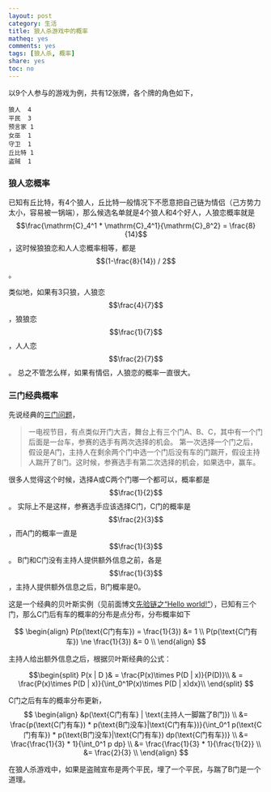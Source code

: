 ```yaml
---
layout: post
category: 生活
title: 狼人杀游戏中的概率
matheq: yes
comments: yes
tags: [狼人杀, 概率]
share: yes
toc: no
---
```

以9个人参与的游戏为例，共有12张牌，各个牌的角色如下，

	狼人	4
	平民	3
	预言家	1
	女巫	1
	守卫	1
	丘比特	1
	盗贼	1

### 狼人恋概率

已知有丘比特，有4个狼人，丘比特一般情况下不愿意把自己链为情侣（己方势力太小，容易被一锅端），那么候选名单就是4个狼人和4个好人，人狼恋概率就是$$\frac{\mathrm{C}_4^1 * \mathrm{C}_4^1}{\mathrm{C}_8^2} = \frac{8}{14}$$，这时候狼狼恋和人人恋概率相等，都是$$(1-\frac{8}{14}) / 2$$。

类似地，如果有3只狼，人狼恋$$\frac{4}{7}$$，狼狼恋$$\frac{1}{7}$$，人人恋$$\frac{2}{7}$$。
总之不管怎么样，如果有情侣，人狼恋的概率一直很大。

### 三门经典概率

先说经典的[三门问题](http://baike.baidu.com/view/68669.htm?fromtitle=%E8%92%99%E6%8F%90%E9%9C%8D%E5%B0%94%E9%97%AE%E9%A2%98&fromid=10946045&type=syn "三门问题")，

> 一电视节目，有点类似开门大吉，舞台上有三个门A、B、C，其中有一个门后面是一台车，参赛的选手有两次选择的机会。
> 第一次选择一个门之后，假设是A门，主持人在剩余两个门中选一个门后没有车的门踹开，假设主持人踹开了B门。这时候，参赛选手有第二次选择的机会，如果选中，赢车。

很多人觉得这个时候，选择A或C两个门哪一个都可以，概率都是$$\frac{1}{2}$$。
实际上不是这样，参赛选手应该选择C门，C门的概率是$$\frac{2}{3}$$，而A门的概率一直是$$\frac{1}{3}$$。
B门和C门没有主持人提供额外信息之前，各是$$\frac{1}{3}$$，主持人提供额外信息之后，B门概率是0。

这是一个经典的贝叶斯实例（见前面博文[先验链之“Hello world!”](http://yanshuo.name/cn/2015/09/probability/ "先验链之“Hello world!”")），已知有三个门，那么C门后有车的概率的分布是点分布，分布概率如下

$$
\begin{align}
P(p(\text{C门有车}) = \frac{1}{3}) &= 1 \\
P(p(\text{C门有车}) \ne \frac{1}{3}) &= 0 \\
\end{align}
$$

主持人给出额外信息之后，根据贝叶斯经典的公式：

$$\begin{split}
P(x | D )& = \frac{P(x)\times P(D | x)}{P(D)}\\
& = \frac{P(x)\times P(D | x)}{\int_0^1P(x)\times P(D | x)dx}\\
\end{split}
$$

C门之后有车的概率分布更新，
$$
\begin{align}
&p(\text{C门有车} | \text{主持人一脚踹了B门}) \\
&= \frac{p(\text{C门有车}) * p(\text{B门没车}|\text{C门有车})}{\int_0^1 p(\text{C门有车}) * p(\text{B门没车}|\text{C门有车}) dp(\text{C门有车})} \\
&= \frac{\frac{1}{3} * 1}{\int_0^1 p dp} \\
&= \frac{\frac{1}{3} * 1}{\frac{1}{2}} \\
&= \frac{2}{3} \\
\end{align}
$$

在狼人杀游戏中，如果是盗贼宣布是两个平民，埋了一个平民，与踹了B门是一个道理。
